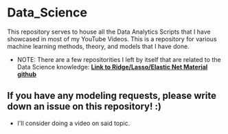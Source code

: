 # Data_Science
This repository serves to house all the Data Analytics Scripts that I have showcased in most of my YouTube Videos. This is a repository for various machine learning methods, theory, and models that I have done. 
- NOTE: There are a few repositorities I left by itself that are related to the Data Science knowledge: [**Link to Ridge/Lasso/Elastic Net Material github**](https://github.com/SpencerPao/Ridge-Lasso-ElasticNet)


## If you have any modeling requests, please write down an issue on this repository! :) 
- I'll consider doing a video on said topic.
